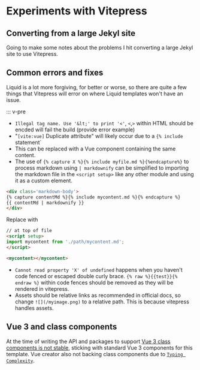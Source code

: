 # Experiments with Vitepress

## Converting from a large Jekyl site
Going to make some notes about the problems I hit converting a large Jekyl site to use Vitepress.

## Common errors and fixes

Liquid is a lot more forgiving, for better or worse, so there are quite a few things that Vitepress will error on where Liquid templates won't have an issue.

::: v-pre
- `Illegal tag name. Use '&lt;' to print '<'`, `<`,`>` within HTML should be encded will fail the build (provide error example)
- "`[vite:vue]` Duplicate attribute" will likely occur due to a `{% include` statement`
 - This can be replaced with a Vue component containing the same content.
- The use of `{% capture X %}{% include myfile.md %}{%endcapture%}` to process markdown using `| markdownify` can be simplified to importing the markdown file in the `<script setup>` like any other module and using it as a custom element.

```html
<div class='markdown-body'>
{% capture contentMd %}{% include mycontent.md %}{% endcapture %}
{{ contentMd | markdownify }}
</div>
```
Replace with
```html
// at top of file
<script setup>
import mycontent from './path/mycontent.md';
</script>

<mycontent></mycontent>
```

- `Cannot read property 'X' of undefined` happens when you haven't code fenced or escaped double curly brace. `{% raw %}{{test}}{% endraw %}` within code fences should be removed as they will be rendered in vitepress.
- Assets should be relative links as recommended in official docs, so change `![](/myimage.png)` to a relative path. This is because vitepress handles assets.


## Vue 3 and class components
At the time of writing the API and packages to support [Vue 3 class components is not stable](https://github.com/vuejs/vue-class-component/issues/406), sticking with standard Vue 3 components for this template. Vue creator also not backing class components due to [`Typing Complexity`](https://github.com/vuejs/rfcs/pull/17#issuecomment-494242121).



